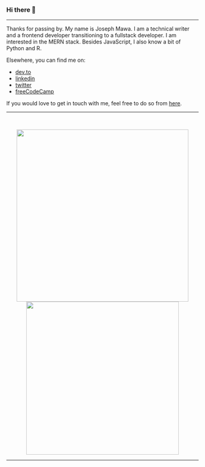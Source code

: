 ### Hi there 👋
---

Thanks for passing by. My name is Joseph Mawa. I am a technical writer and a frontend developer transitioning to a fullstack developer. I am interested in the MERN stack. Besides JavaScript, I also know a bit of Python and R.

Elsewhere, you can find me on:
- [dev.to](https://dev.to/nibble)
- [linkedin](https://www.linkedin.com/in/joseph-mawa-465000203/)
- [twitter](https://twitter.com/MJMAWA)
- [freeCodeCamp](https://www.freecodecamp.org/news/author/joseph/)

If you would love to get in touch with me, feel free to do so from [here](https://mawa.netlify.app/#contact).

---


<br />
<p align="center">
<img src="https://github-readme-stats.vercel.app/api?username=nibble0101&theme=radical&show_icons=true" width="450"/>
<img src="https://github-readme-stats.vercel.app/api/top-langs/?username=nibble0101&layout=compact&theme=radical" width="400" />
</p>

----
